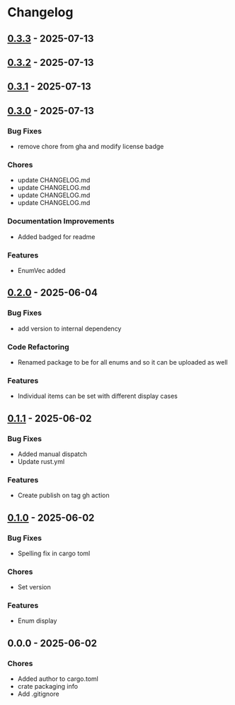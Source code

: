 # Changelog


<a name="0.3.3"></a>
## [0.3.3] - 2025-07-13


<a name="0.3.2"></a>
## [0.3.2] - 2025-07-13


<a name="0.3.1"></a>
## [0.3.1] - 2025-07-13


<a name="0.3.0"></a>
## [0.3.0] - 2025-07-13

### Bug Fixes
- remove chore from gha and modify license badge
### Chores
- update CHANGELOG.md
- update CHANGELOG.md
- update CHANGELOG.md
- update CHANGELOG.md
### Documentation Improvements
- Added badged for readme
### Features
- EnumVec added

<a name="0.2.0"></a>
## [0.2.0] - 2025-06-04

### Bug Fixes
- add version to internal dependency
### Code Refactoring
- Renamed package to be for all enums and so it can be uploaded as well
### Features
- Individual items can be set with different display cases

<a name="0.1.1"></a>
## [0.1.1] - 2025-06-02

### Bug Fixes
- Added manual dispatch
- Update rust.yml
### Features
- Create publish on tag gh action

<a name="0.1.0"></a>
## [0.1.0] - 2025-06-02

### Bug Fixes
- Spelling fix in cargo toml
### Chores
- Set version
### Features
- Enum display

<a name="0.0.0"></a>
## 0.0.0 - 2025-06-02

### Chores
- Added author to cargo.toml
- crate packaging info
- Add .gitignore


[Upcoming Changes]: https://github.com/Ozy-Viking/viking_macros/compare/0.3.3...HEAD
[0.3.3]: https://github.com/Ozy-Viking/viking_macros/compare/0.3.2...0.3.3
[0.3.2]: https://github.com/Ozy-Viking/viking_macros/compare/0.3.1...0.3.2
[0.3.1]: https://github.com/Ozy-Viking/viking_macros/compare/0.3.0...0.3.1
[0.3.0]: https://github.com/Ozy-Viking/viking_macros/compare/0.2.0...0.3.0
[0.2.0]: https://github.com/Ozy-Viking/viking_macros/compare/0.1.1...0.2.0
[0.1.1]: https://github.com/Ozy-Viking/viking_macros/compare/0.1.0...0.1.1
[0.1.0]: https://github.com/Ozy-Viking/viking_macros/compare/0.0.0...0.1.0
